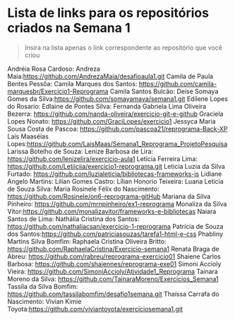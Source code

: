 # Lista de links para os repositórios criados na Semana 1

> Insira na lista apenas o link correspondente ao repositório que você criou  

Andréia Rosa Cardoso:
Andreza Maia:https://github.com/AndrezaMaia/desafioaula1.git
Camila de Paula Bentes Pessôa:
Camila Marques dos Santos: https://github.com/camila-marquesbr/Exercicio1-Reprograma
Camila Santos Bulcão:
Deise Somaya Gomes da Silva:https://github.com/somayamaya/semana1.git
Edilene Lopes do Rosario:
Edlaine de Pontes Silva:
Fernanda Gabriela Lima Oliveira Bezerra: https://github.com/nanda-oliveira/exercicio-git-e-github
Graciela Lopes Nonato: https://github.com/GraciLopes/exercicio1
Jessyca Maria Sousa Costa de Pascoa: https://github.com/pascoa21/reprograma-Back-XP
Laís Maaséias Lopes:https://github.com/LaisMaas/Semana1_Reprograma_ProjetoPesquisa
Larissa Botelho de Souza:
Lenize Barbosa de Lira: https://github.com/lenizelira/exercicio-aula1
Letícia Ferreira Lima: https://github.com/Letiiciia/exercicio1-reprograma.git
Leticia Luzia da Silva Furtado: https://github.com/luzialeticia/bibliotecas-frameworks-js
Lidiane Angelo Martins:
Lilian Gomes Castro:
Lílian Honorio Teixeira:
Luana Letícia de Souza Silva:
Maria Rosinele Félix do Nascimento: https://github.com/Rosinele/on6-reprograma-gitHub
Mariana da Silva Pinheiro: https://github.com/mrnpinheiro/ex1-reprograma
Monaliza da Silva Vitor:https://github.com/monalizavitor/frameworks-e-bibliotecas
Naiara Santos de Lima:
Nathália Cristina dos Santos: https://github.com/nathaliacsan/exercicio-1-reprograma
Patrícia de Souza dos Santos:https://github.com/patriciasouzas/tarefa1-html-e-css
Phabliny Martins Silva Bomfim:
Raphaela Cristina Oliveira Britto: https://github.com/RaphaelaCristina/Exercicio-semana1
Renata Braga de Abreu: https://github.com/rabreu/reprograma-exercicio01
Shaiene Carlos Barbosa: https://github.com/shaiennes/reprograma-exe01 
Simoni Accioly Vieira: https://github.com/SimoniAccioly/Atividade1_Reprograma
Tainara Moreno da Silva: https://github.com/TainaraMoreno/Exercicios_Semana1
Tassila da Silva Bomfim: https://github.com/tassilabomfim/desafio1semana.git
Thaíssa Carrafa do Nascimento:
Vivian Kimie Toyota:https://github.com/viviantoyota/exerciciosemana1.git
